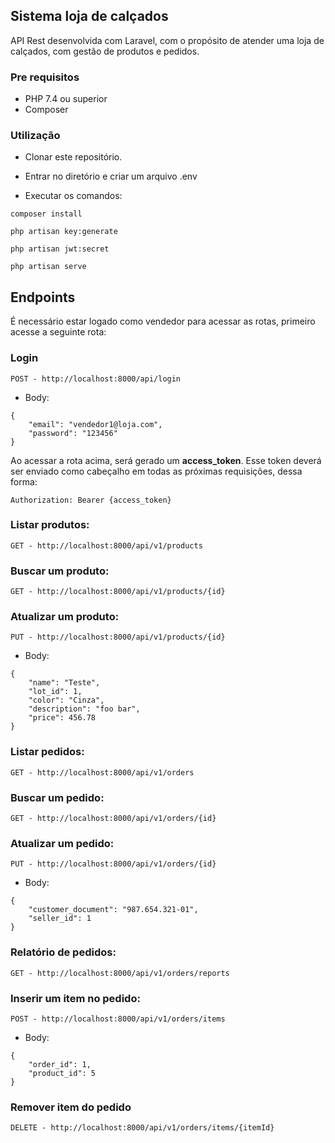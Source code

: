 ## Sistema loja de calçados

API Rest desenvolvida com Laravel, com o propósito de atender uma loja de calçados, com gestão de produtos e pedidos.

### Pre requisitos

- PHP 7.4 ou superior
- Composer

### Utilização

- Clonar este repositório.

- Entrar no diretório e criar um arquivo .env

- Executar os comandos:

```
composer install

php artisan key:generate

php artisan jwt:secret

php artisan serve
```

## Endpoints

É necessário estar logado como vendedor para acessar as rotas, primeiro acesse a seguinte rota:

### Login

```
POST - http://localhost:8000/api/login
```

- Body:

```
{
    "email": "vendedor1@loja.com",
    "password": "123456"
}
```

Ao acessar a rota acima, será gerado um **access_token**. Esse token deverá ser enviado como cabeçalho em todas as próximas requisições, dessa forma:

```
Authorization: Bearer {access_token}
```

### Listar produtos:

```
GET - http://localhost:8000/api/v1/products
```

### Buscar um produto:

```
GET - http://localhost:8000/api/v1/products/{id}
```

### Atualizar um produto:
```
PUT - http://localhost:8000/api/v1/products/{id}
```

- Body:

```
{
    "name": "Teste",
    "lot_id": 1,
    "color": "Cinza",
    "description": "foo bar",
    "price": 456.78
}
```

### Listar pedidos:

```
GET - http://localhost:8000/api/v1/orders
```

### Buscar um pedido:

```
GET - http://localhost:8000/api/v1/orders/{id}
```

### Atualizar um pedido:
```
PUT - http://localhost:8000/api/v1/orders/{id}
```

- Body:

```
{
    "customer_document": "987.654.321-01",
    "seller_id": 1
}
```

### Relatório de pedidos:

```
GET - http://localhost:8000/api/v1/orders/reports
```

### Inserir um item no pedido:

```
POST - http://localhost:8000/api/v1/orders/items
```

- Body:

```
{
    "order_id": 1,
    "product_id": 5
}
```

### Remover item do pedido
```
DELETE - http://localhost:8000/api/v1/orders/items/{itemId}
```
